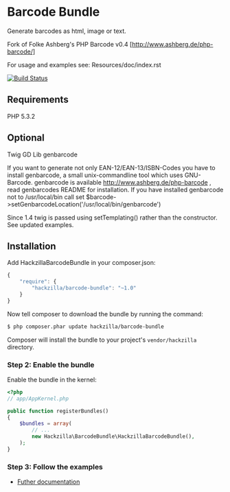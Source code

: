 Barcode Bundle
==============

Generate barcodes as html, image or text.

Fork of Folke Ashberg's PHP Barcode v0.4 [http://www.ashberg.de/php-barcode/]


For usage and examples see: Resources/doc/index.rst

[![Build Status](https://travis-ci.org/hackzilla/BarcodeBundle.png?branch=master)](https://travis-ci.org/hackzilla/BarcodeBundle)

Requirements
------------

PHP 5.3.2


Optional
--------

Twig
GD Lib
genbarcode

If you want to generate not only EAN-12/EAN-13/ISBN-Codes you have to install
genbarcode, a small unix-commandline tool which uses GNU-Barcode.
genbarcode is available http://www.ashberg.de/php-barcode , read genbarcodes
README for installation.
If you have installed genbarcode not to /usr/local/bin call set $barcode->setGenbarcodeLocation('/usr/local/bin/genbarcode')

Since 1.4 twig is passed using setTemplating() rather than the constructor.  See updated examples.

Installation
------------

Add HackzillaBarcodeBundle in your composer.json:

```js
{
    "require": {
        "hackzilla/barcode-bundle": "~1.0"
    }
}
```

Now tell composer to download the bundle by running the command:

``` bash
$ php composer.phar update hackzilla/barcode-bundle
```

Composer will install the bundle to your project's `vendor/hackzilla` directory.

### Step 2: Enable the bundle

Enable the bundle in the kernel:

``` php
<?php
// app/AppKernel.php

public function registerBundles()
{
    $bundles = array(
        // ...
        new Hackzilla\BarcodeBundle\HackzillaBarcodeBundle(),
    );
}
```

### Step 3: Follow the examples

- [Futher documentation](Resources/doc/index.md)
